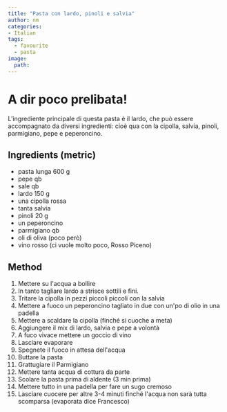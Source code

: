 ```yaml
---
title: "Pasta con lardo, pinoli e salvia"
author: nm
categories:
- Italian
tags:
  - favourite 
  - pasta
image: 
  path: 
---
```

# A dir poco prelibata! 

L’ingrediente principale di questa pasta è il lardo, che può essere accompagnato da diversi ingredienti: cioè qua con la cipolla, salvia, pinoli, parmigiano, pepe e peperoncino. 

## Ingredients (metric)

- pasta lunga 600 g
- pepe qb
- sale qb
- lardo 150 g 
- una cipolla rossa
- tanta salvia 
- pinoli 20 g
- un peperoncino
- parmigiano qb 
- oli di oliva (poco però)
- vino rosso (ci vuole molto poco, Rosso Piceno)


## Method

1. Mettere su l'acqua a bollire 
2. In tanto tagliare lardo a strisce sottili e fini. 
3. Tritare la cipolla in pezzi piccoli piccoli con la salvia
4. Mettere a fuoco un peperoncino tagliato in due con un'po di olio in una padella 
5. Mettere a scaldare la cipolla (finché si cuoche a meta) 
5. Aggiungere il mix di lardo, salvia e pepe a volontà 
6. A fuco vivace mettere un goccio di vino 
7. Lasciare evaporare
8. Spegnete il fuoco in attesa dell'acqua 
9. Buttare la pasta 
10. Grattugiare il Parmigiano 
11. Mettere tanta acqua di cottura da parte 
12. Scolare la pasta prima di aldente (3 min prima)
12. Mettere tutto in una padella per fare un sugo cremoso 
13. Lasciare cuocere per altre 3-4 minuti finché l'acqua non sarà tutta scomparsa (evaporata dice Francesco)

